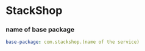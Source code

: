 # StackShop



### name of base package      
```yaml
base-package: com.stackshop.(name of the service)
```

